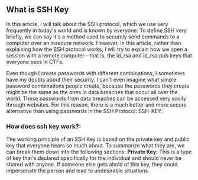 ## What is SSH Key
In this article, I will talk about the SSH protocol, which we use very frequently in today's world and is known by everyone. To define SSH very briefly, we can say it's a method used to securely send commands to a computer over an insecure network. However, in this article, rather than explaining how the SSH protocol works, I will try to explain how we open a session with a remote computer—that is, the id_rsa and id_rsa.pub keys that everyone sees in CTFs.

Even though I create passwords with different combinations, I sometimes have my doubts about their security. I can't even imagine what simple password combinations people create, because the passwords they create might be the same as the ones in data breaches that occur all over the world. These passwords from data breaches can be accessed very easily through websites. For this reason, there is a much better and more secure alternative than using passwords in the SSH Protocol: SSH-KEY.

### How does ssh key work?:
The working principle of an SSH Key is based on the private key and public key that everyone hears so much about. To summarize what they are, we can break them down into the following sections:
**Private Key:** This is a type of key that's declared specifically for the individual and should never be shared with anyone. If someone else gets ahold of this key, they could impersonate the person and lead to undesirable situations.
